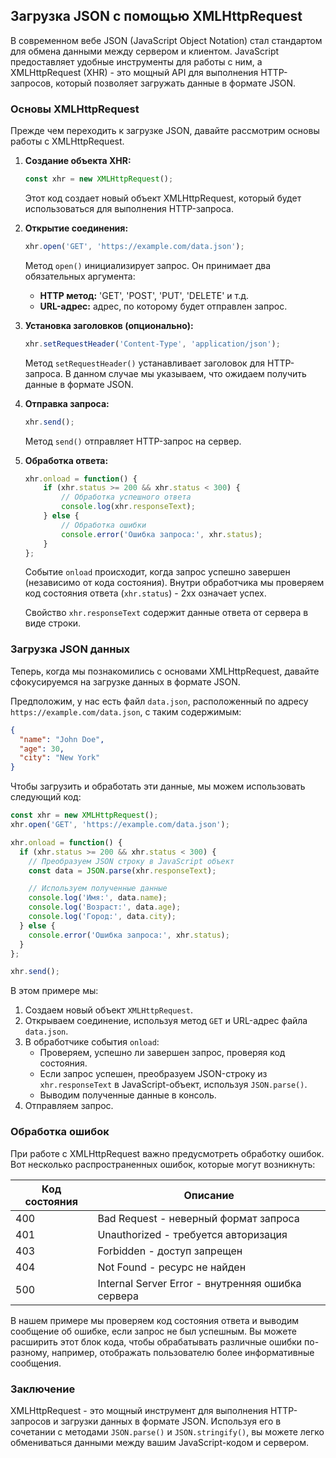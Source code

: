 ## Загрузка JSON с помощью XMLHttpRequest

В современном вебе JSON (JavaScript Object Notation) стал стандартом для обмена данными между сервером и клиентом. JavaScript предоставляет удобные инструменты для работы с ним, а XMLHttpRequest (XHR) - это мощный API для выполнения HTTP-запросов, который позволяет загружать данные в формате JSON.

### Основы XMLHttpRequest

Прежде чем переходить к загрузке JSON, давайте рассмотрим основы работы с XMLHttpRequest. 

1. **Создание объекта XHR:**

   ```javascript
   const xhr = new XMLHttpRequest();
   ```

   Этот код создает новый объект XMLHttpRequest, который будет использоваться для выполнения HTTP-запроса.

2. **Открытие соединения:**

   ```javascript
   xhr.open('GET', 'https://example.com/data.json');
   ```

   Метод `open()` инициализирует запрос. Он принимает два обязательных аргумента:

   - **HTTP метод:**  'GET', 'POST', 'PUT', 'DELETE' и т.д.
   - **URL-адрес:**  адрес, по которому будет отправлен запрос.

3. **Установка заголовков (опционально):**

   ```javascript
   xhr.setRequestHeader('Content-Type', 'application/json');
   ```

   Метод `setRequestHeader()`  устанавливает заголовок для HTTP-запроса. В данном случае мы указываем, что ожидаем получить данные в формате JSON.

4. **Отправка запроса:**

   ```javascript
   xhr.send();
   ```

   Метод `send()` отправляет HTTP-запрос на сервер.

5. **Обработка ответа:**

   ```javascript
   xhr.onload = function() {
       if (xhr.status >= 200 && xhr.status < 300) {
           // Обработка успешного ответа
           console.log(xhr.responseText); 
       } else {
           // Обработка ошибки
           console.error('Ошибка запроса:', xhr.status);
       }
   };
   ```

   Событие `onload` происходит, когда запрос успешно завершен (независимо от кода состояния). Внутри обработчика мы проверяем код состояния ответа (`xhr.status`) -  2xx означает успех.

   Свойство `xhr.responseText` содержит данные ответа от сервера в виде строки.

### Загрузка JSON данных

Теперь, когда мы познакомились с основами XMLHttpRequest, давайте сфокусируемся на загрузке данных в формате JSON. 

Предположим, у нас есть файл `data.json`, расположенный по адресу `https://example.com/data.json`, с таким содержимым:

```json
{
  "name": "John Doe",
  "age": 30,
  "city": "New York"
}
```

Чтобы загрузить и обработать эти данные, мы можем использовать следующий код:

```javascript
const xhr = new XMLHttpRequest();
xhr.open('GET', 'https://example.com/data.json');

xhr.onload = function() {
  if (xhr.status >= 200 && xhr.status < 300) {
    // Преобразуем JSON строку в JavaScript объект
    const data = JSON.parse(xhr.responseText);

    // Используем полученные данные
    console.log('Имя:', data.name);
    console.log('Возраст:', data.age);
    console.log('Город:', data.city);
  } else {
    console.error('Ошибка запроса:', xhr.status);
  }
};

xhr.send();
```

В этом примере мы:

1. Создаем новый объект `XMLHttpRequest`.
2. Открываем соединение, используя метод `GET` и URL-адрес файла `data.json`.
3. В обработчике события `onload`:
   - Проверяем, успешно ли завершен запрос, проверяя код состояния.
   - Если запрос успешен, преобразуем JSON-строку из `xhr.responseText` в JavaScript-объект, используя `JSON.parse()`.
   - Выводим полученные данные в консоль.
4. Отправляем запрос.

### Обработка ошибок

При работе с XMLHttpRequest важно предусмотреть обработку ошибок. Вот несколько распространенных ошибок, которые могут возникнуть:

| Код состояния | Описание                                            |
|--------------|----------------------------------------------------|
| 400          | Bad Request - неверный формат запроса               |
| 401          | Unauthorized - требуется авторизация                |
| 403          | Forbidden - доступ запрещен                         |
| 404          | Not Found - ресурс не найден                       |
| 500          | Internal Server Error - внутренняя ошибка сервера |

В нашем примере мы проверяем код состояния ответа и выводим сообщение об ошибке, если запрос не был успешным. Вы можете расширить этот блок кода, чтобы обрабатывать различные ошибки по-разному, например, отображать пользователю более информативные сообщения.

### Заключение

XMLHttpRequest - это мощный инструмент для выполнения HTTP-запросов и загрузки данных в формате JSON. Используя его в сочетании с методами `JSON.parse()` и `JSON.stringify()`, вы можете легко обмениваться данными между вашим JavaScript-кодом и сервером.
